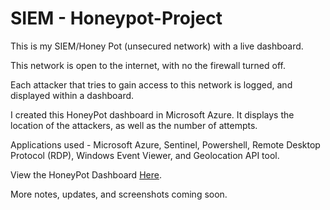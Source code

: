 # SIEM - Honeypot-Project
This is my SIEM/Honey Pot (unsecured network) with a live dashboard.

This network is open to the internet, with no the firewall turned off.

Each attacker that tries to gain access to this network is logged, and displayed within a dashboard.

I created this HoneyPot dashboard in Microsoft Azure.  It displays the location of the attackers, as well as the number of attempts.

Applications used - Microsoft Azure, Sentinel, Powershell, Remote Desktop Protocol (RDP), Windows Event Viewer, and Geolocation API tool.

View the HoneyPot Dashboard [Here](https://portal.azure.com/#blade/AppInsightsExtension/UsageNotebookBlade/ComponentId/%2Fsubscriptions%2Fd5e79047-d8d3-47d1-9792-cd113f900766%2Fresourcegroups%2Fhoneypotlab%2Fproviders%2Fmicrosoft.operationalinsights%2Fworkspaces%2Flaw-honeypot1/ConfigurationId/%2Fsubscriptions%2Fd5e79047-d8d3-47d1-9792-cd113f900766%2Fresourcegroups%2Fhoneypotlab%2Fproviders%2Fmicrosoft.insights%2Fworkbooks%2F228da3b6-bb95-46d9-bb97-355b5ed1001e/Type/sentinel/WorkbookTemplateName/Failed%20RDP%20World%20Map).

More notes, updates, and screenshots coming soon.

